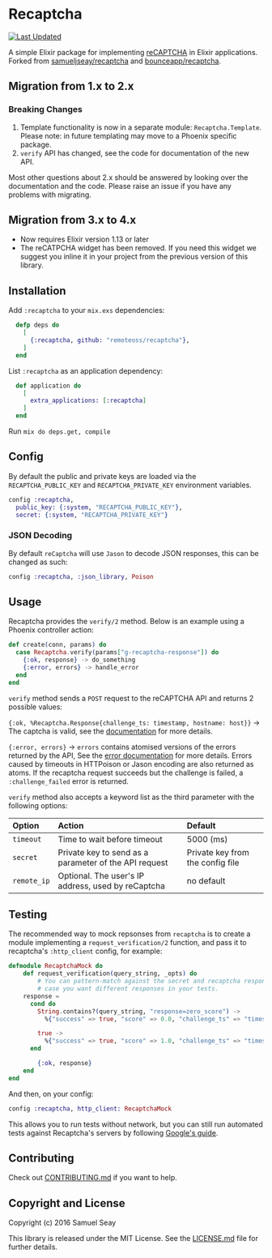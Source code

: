 # Recaptcha


[![Last Updated](https://img.shields.io/github/last-commit/remoteoss/recaptcha.svg)](https://img.shields.io/github/last-commit/remoteoss/recaptcha.svg)

A simple Elixir package for implementing [reCAPTCHA] in Elixir applications. Forked from [samueljseay/recaptcha](https://github.com/samueljseay/recaptcha) and [bounceapp/recaptcha](https://github.com/Bounceapp/recaptcha).

[reCAPTCHA]: http://www.google.com/recaptcha

## Migration from 1.x to 2.x

### Breaking Changes

1. Template functionality is now in a separate module: `Recaptcha.Template`. Please note: in future templating may move to a Phoenix specific package.
2. `verify` API has changed, see the code for documentation of the new API.

Most other questions about 2.x should be answered by looking over the documentation and the code. Please raise an issue
if you have any problems with migrating.

## Migration from 3.x to 4.x

- Now requires Elixir version 1.13 or later
- The reCATPCHA widget has been removed. If you need this widget we suggest you inline it in your
  project from the previous version of this library.

## Installation

Add `:recaptcha` to your `mix.exs` dependencies:

```elixir
  defp deps do
    [
      {:recaptcha, github: "remoteoss/recaptcha"},
    ]
  end
```

List `:recaptcha` as an application dependency:

```elixir
  def application do
    [
      extra_applications: [:recaptcha]
    ]
  end
```

Run `mix do deps.get, compile`

## Config

By default the public and private keys are loaded via the `RECAPTCHA_PUBLIC_KEY` and `RECAPTCHA_PRIVATE_KEY` environment variables.

```elixir
config :recaptcha,
  public_key: {:system, "RECAPTCHA_PUBLIC_KEY"},
  secret: {:system, "RECAPTCHA_PRIVATE_KEY"}
```

### JSON Decoding

By default `reCaptcha` will use `Jason` to decode JSON responses, this can be changed as such:

```elixir
config :recaptcha, :json_library, Poison
```

## Usage


Recaptcha provides the `verify/2` method. Below is an example using a Phoenix controller action:

```elixir
def create(conn, params) do
  case Recaptcha.verify(params["g-recaptcha-response"]) do
    {:ok, response} -> do_something
    {:error, errors} -> handle_error
  end
end
```

`verify` method sends a `POST` request to the reCAPTCHA API and returns 2 possible values:

`{:ok, %Recaptcha.Response{challenge_ts: timestamp, hostname: host}}` -> The captcha is valid, see the [documentation](https://developers.google.com/recaptcha/docs/verify#api-response) for more details.

`{:error, errors}` -> `errors` contains atomised versions of the errors returned by the API, See the [error documentation](https://developers.google.com/recaptcha/docs/verify#error-code-reference) for more details. Errors caused by timeouts in HTTPoison or Jason encoding are also returned as atoms. If the recaptcha request succeeds but the challenge is failed, a `:challenge_failed` error is returned.

`verify` method also accepts a keyword list as the third parameter with the following options:

Option                  | Action                                                 | Default
:---------------------- | :----------------------------------------------------- | :------------------------
`timeout`               | Time to wait before timeout                            | 5000 (ms)
`secret`                | Private key to send as a parameter of the API request  | Private key from the config file
`remote_ip`             | Optional. The user's IP address, used by reCaptcha     | no default


## Testing

The recommended way to mock repsonses from `recaptcha` is to create a module implementing a `request_verification/2`
function, and pass it to recaptcha's `:http_client` config, for example:

```elixir
defmodule RecaptchaMock do
	def request_verification(query_string, _opts) do
		# You can pattern-match against the secret and recaptcha response provided to `Recaptcha.verify/1` in the `query_string` in 
		# case you want different responses in your tests.
    response =
      cond do
        String.contains?(query_string, "response=zero_score") ->
          %{"success" => true, "score" => 0.0, "challenge_ts" => "timestamp", "hostname" => "localhost"}

        true ->
          %{"success" => true, "score" => 1.0, "challenge_ts" => "timestamp", "hostname" => "localhost"}
      end

		{:ok, response}
	end
end
```

And then, on your config:

```elixir
config :recaptcha, http_client: RecaptchaMock
```

This allows you to run tests without network, but you can still run automated tests against Recaptcha's servers by
following [Google's
guide](https://developers.google.com/recaptcha/docs/faq#id-like-to-run-automated-tests-with-recaptcha.-what-should-i-do).

## Contributing

Check out [CONTRIBUTING.md](/CONTRIBUTING.md) if you want to help.

## Copyright and License

Copyright (c) 2016 Samuel Seay

This library is released under the MIT License. See the [LICENSE.md](./LICENSE.md) file
for further details.

